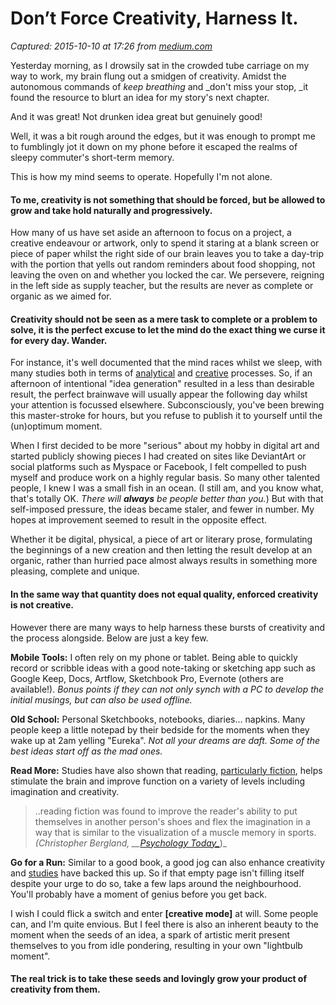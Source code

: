 # Don’t Force Creativity, Harness It.

_Captured: 2015-10-10 at 17:26 from [medium.com](https://medium.com/life-learning/don-t-force-creativity-harness-it-8c0f2d5b89bc)_

Yesterday morning, as I drowsily sat in the crowded tube carriage on my way to work, my brain flung out a smidgen of creativity. Amidst the autonomous commands of _keep breathing_ and _don't miss your stop, _it found the resource to blurt an idea for my story's next chapter.

And it was great! Not drunken idea great but genuinely good!

Well, it was a bit rough around the edges, but it was enough to prompt me to fumblingly jot it down on my phone before it escaped the realms of sleepy commuter's short-term memory.

This is how my mind seems to operate. Hopefully I'm not alone.

#### To me, creativity is not something that should be forced, but be allowed to grow and take hold naturally and progressively.

How many of us have set aside an afternoon to focus on a project, a creative endeavour or artwork, only to spend it staring at a blank screen or piece of paper whilst the right side of our brain leaves you to take a day-trip with the portion that yells out random reminders about food shopping, not leaving the oven on and whether you locked the car. We persevere, reigning in the left side as supply teacher, but the results are never as complete or organic as we aimed for.

#### Creativity should not be seen as a mere task to complete or a problem to solve, it is the perfect excuse to let the mind do the exact thing we curse it for every day. Wander.

For instance, it's well documented that the mind races whilst we sleep, with many studies both in terms of [analytical](http://www.ncbi.nlm.nih.gov/pubmed/14737168?dopt=Abstract) and [creative](http://www.asdreams.org/journal/articles/barrett3-2.htm) processes. So, if an afternoon of intentional "idea generation" resulted in a less than desirable result, the perfect brainwave will usually appear the following day whilst your attention is focussed elsewhere. Subconsciously, you've been brewing this master-stroke for hours, but you refuse to publish it to yourself until the (un)optimum moment.

When I first decided to be more "serious" about my hobby in digital art and started publicly showing pieces I had created on sites like DeviantArt or social platforms such as Myspace or Facebook, I felt compelled to push myself and produce work on a highly regular basis. So many other talented people, I knew I was a small fish in an ocean. (I still am, and you know what, that's totally OK. _There will _**_always_**_ be people better than you._) But with that self-imposed pressure, the ideas became staler, and fewer in number. My hopes at improvement seemed to result in the opposite effect.

Whether it be digital, physical, a piece of art or literary prose, formulating the beginnings of a new creation and then letting the result develop at an organic, rather than hurried pace almost always results in something more pleasing, complete and unique.

#### In the same way that quantity does not equal quality, enforced creativity is not creative.

However there are many ways to help harness these bursts of creativity and the process alongside. Below are just a key few.

**Mobile Tools:** I often rely on my phone or tablet. Being able to quickly record or scribble ideas with a good note-taking or sketching app such as Google Keep, Docs, Artflow, Sketchbook Pro, Evernote (others are available!). _Bonus points if they can not only synch with a PC to develop the initial musings, but can also be used offline._

**Old School:** Personal Sketchbooks, notebooks, diaries… napkins. Many people keep a little notepad by their bedside for the moments when they wake up at 2am yelling "Eureka". _Not all your dreams are daft. Some of the best ideas start off as the mad ones._

**Read More:** Studies have also shown that reading, [particularly fiction](http://online.liebertpub.com/doi/abs/10.1089/brain.2013.0166), helps stimulate the brain and improve function on a variety of levels including imagination and creativity.

> ..reading fiction was found to improve the reader's ability to put themselves in another person's shoes and flex the imagination in a way that is similar to the visualization of a muscle memory in sports. _(Christopher Bergland, __[Psychology Today_](https://www.psychologytoday.com/blog/the-athletes-way/201401/reading-fiction-improves-brain-connectivity-and-function)_)_

**Go for a Run:** Similar to a good book, a good jog can also enhance creativity and [studies](http://www.ncbi.nlm.nih.gov/pmc/articles/PMC1332529/pdf/brjsmed00003-0076.pdf) have backed this up. So if that empty page isn't filling itself despite your urge to do so, take a few laps around the neighbourhood. You'll probably have a moment of genius before you get back.

I wish I could flick a switch and enter **[creative mode]** at will. Some people can, and I'm quite envious. But I feel there is also an inherent beauty to the moment when the seeds of an idea, a spark of artistic merit present themselves to you from idle pondering, resulting in your own "lightbulb moment".

#### The real trick is to take these seeds and lovingly grow your product of creativity from them.
